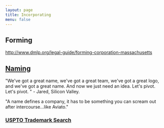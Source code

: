 ```yaml
---
layout: page
title: Incorporating
menu: false
---
```


## Forming

http://www.dmlp.org/legal-guide/forming-corporation-massachusetts


## [Naming](https://www.youtube.com/watch?v=hsr-QfgFRh8)

"We've got a great name, we've got a great team, we've got a great logo, and
we've got a great name. And now we just need an idea. Let's pivot. Let's pivot.
" - Jared, Silicon Valley.

"A name defines a company, it has to be something you can scream out after
intercourse...like Aviato."

### [USPTO Trademark Search](http://tmsearch.uspto.gov/bin/gate.exe?f=login&p_lang=english&p_d=trmk)

